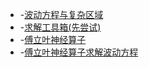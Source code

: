 * -[波动方程与复杂区域](/波动方程/复杂区域求解波动方程.md)
* -[求解工具箱(先尝试)](/波动方程/求解工具箱.md)
* -[傅立叶神经算子](/波动方程/傅立叶神经算子.md)
* -[傅立叶神经算子求解波动方程](/波动方程/傅立叶神经算子求解波动方程.md)
